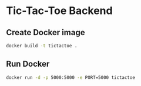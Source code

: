 # Tic-Tac-Toe Backend

## Create Docker image

```bash
docker build -t tictactoe .
```

## Run Docker

```bash
docker run -d -p 5000:5000 -e PORT=5000 tictactoe 
```